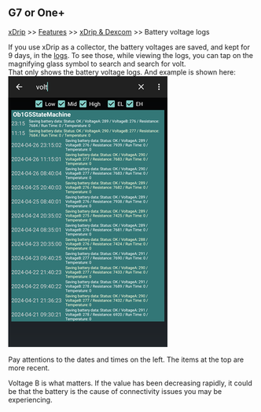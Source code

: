 ## G7 or One+  
[xDrip](../../README.md) >> [Features](../Features_page.md) >> [xDrip & Dexcom](../Dexcom_page.md) >> Battery voltage logs  
  
If you use xDrip as a collector, the battery voltages are saved, and kept for 9 days, in the [logs](./Logs.md).  To see those, while viewing the logs, you can tap on the magnifying glass symbol to search and search for volt.  
That only shows the battery voltage logs.  And example is shown here:  
![](./images/BatteryLogs.png)  
  
Pay attentions to the dates and times on the left.  The items at the top are more recent.  

Voltage B is what matters.  If the value has been decreasing rapidly, it could be that the battery is the cause of connectivity issues you may be experiencing.   
  
